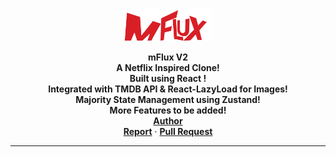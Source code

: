 <p align="center">
  <a href="#" style="pointer-events:none;"><img src="https://github.com/mza-codes/mzaFlux/blob/a65bee3602d25a6f41957f7cf1f60e7784798821/src/Components/NavBar/mflux-red.png" width="140" alt="_logo" border="0"></a>
  <br />
  <p align="center">
  <b> mFlux V2 </b>
  <br />
    <b>A Netflix Inspired Clone!</b>
    <br />
    <b>Built using React !</b>
    <br />
    <b>Integrated with TMDB API & React-LazyLoad for Images!</b>
    <br />
    <b>Majority State Management using Zustand!</b>
    <br />
     <b>More Features to be added!</b>
     <br />
    <a href="https://github.com/mza-codes/"><strong>Author
    </strong></a>
    <br />
    <a href="https://github.com/mza-codes/mFlux/issues/"><strong>Report</strong></a>
    ·
    <a href="https://github.com/mza-codes/mFlux/pulls/"><strong>Pull Request</strong></a>
  </p>
</p>

---
